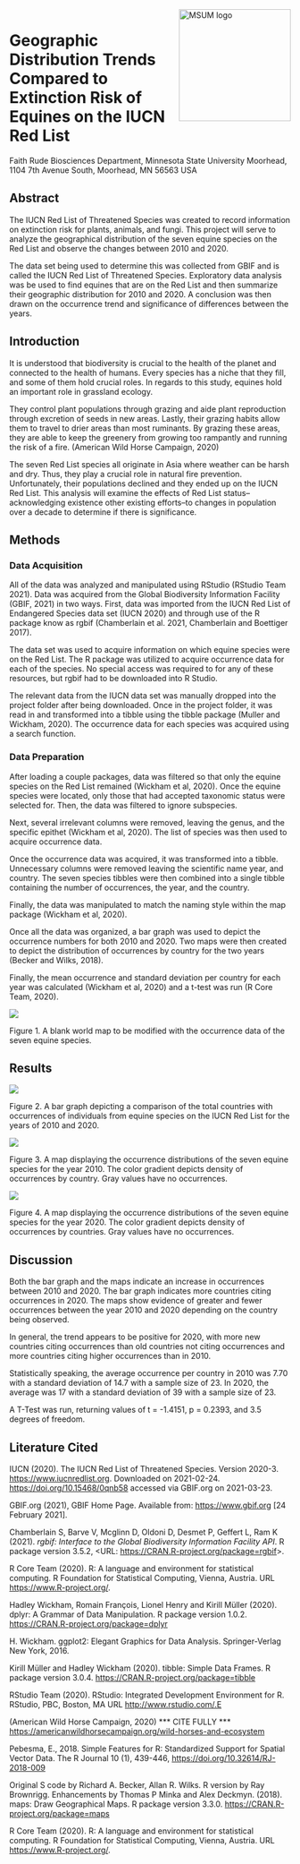 
<img src="https://www2.mnstate.edu/uploadedImages/Content/Marketing/logos/MSUM_Signature_Vert_Color.jpg" alt="MSUM logo" width="200" style="float:right">

# Geographic Distribution Trends Compared to Extinction Risk of Equines on the IUCN Red List

Faith Rude Biosciences Department, Minnesota State University Moorhead,
1104 7th Avenue South, Moorhead, MN 56563 USA

## Abstract

The IUCN Red List of Threatened Species was created to record
information on extinction risk for plants, animals, and fungi. This
project will serve to analyze the geographical distribution of the seven
equine species on the Red List and observe the changes between 2010 and
2020.

The data set being used to determine this was collected from GBIF and is
called the IUCN Red List of Threatened Species. Exploratory data
analysis was be used to find equines that are on the Red List and then
summarize their geographic distribution for 2010 and 2020. A conclusion
was then drawn on the occurrence trend and significance of differences
between the years.

## Introduction

It is understood that biodiversity is crucial to the health of the
planet and connected to the health of humans. Every species has a niche
that they fill, and some of them hold crucial roles. In regards to this
study, equines hold an important role in grassland ecology.

They control plant populations through grazing and aide plant
reproduction through excretion of seeds in new areas. Lastly, their
grazing habits allow them to travel to drier areas than most ruminants.
By grazing these areas, they are able to keep the greenery from growing
too rampantly and running the risk of a fire. (American Wild Horse
Campaign, 2020)

The seven Red List species all originate in Asia where weather can be
harsh and dry. Thus, they play a crucial role in natural fire
prevention. Unfortunately, their populations declined and they ended up
on the IUCN Red List. This analysis will examine the effects of Red List
status–acknowledging existence other existing efforts–to changes in
population over a decade to determine if there is significance.

## Methods

### Data Acquisition

All of the data was analyzed and manipulated using RStudio (RStudio Team
2021). Data was acquired from the Global Biodiversity Information
Facility (GBIF, 2021) in two ways. First, data was imported from the
IUCN Red List of Endangered Species data set (IUCN 2020) and through use
of the R package know as rgbif (Chamberlain et al. 2021, Chamberlain and
Boettiger 2017).

The data set was used to acquire information on which equine species
were on the Red List. The R package was utilized to acquire occurrence
data for each of the species. No special access was required to for any
of these resources, but rgbif had to be downloaded into R Studio.

The relevant data from the IUCN data set was manually dropped into the
project folder after being downloaded. Once in the project folder, it
was read in and transformed into a tibble using the tibble package
(Muller and Wickham, 2020). The occurrence data for each species was
acquired using a search function.

### Data Preparation

After loading a couple packages, data was filtered so that only the
equine species on the Red List remained (Wickham et al, 2020). Once the
equine species were located, only those that had accepted taxonomic
status were selected for. Then, the data was filtered to ignore
subspecies.

Next, several irrelevant columns were removed, leaving the genus, and
the specific epithet (Wickham et al, 2020). The list of species was then
used to acquire occurrence data.

Once the occurrence data was acquired, it was transformed into a tibble.
Unnecessary columns were removed leaving the scientific name year, and
country. The seven species tibbles were then combined into a single
tibble containing the number of occurrences, the year, and the country.

Finally, the data was manipulated to match the naming style within the
map package (Wickham et al, 2020).

Once all the data was organized, a bar graph was used to depict the
occurrence numbers for both 2010 and 2020. Two maps were then created to
depict the distribution of occurrences by country for the two years
(Becker and Wilks, 2018).

Finally, the mean occurrence and standard deviation per country for each
year was calculated (Wickham et al, 2020) and a t-test was run (R Core
Team, 2020).

![](README_files/figure-gfm/unnamed-chunk-9-1.png)<!-- -->

Figure 1. A blank world map to be modified with the occurrence data of
the seven equine species.

## Results

![](README_files/figure-gfm/unnamed-chunk-11-1.png)<!-- -->

Figure 2. A bar graph depicting a comparison of the total countries with
occurrences of individuals from equine species on the IUCN Red List for
the years of 2010 and 2020.

![](README_files/figure-gfm/unnamed-chunk-12-1.png)<!-- -->

Figure 3. A map displaying the occurrence distributions of the seven
equine species for the year 2010. The color gradient depicts density of
occurrences by country. Gray values have no occurrences.

![](README_files/figure-gfm/unnamed-chunk-13-1.png)<!-- -->

Figure 4. A map displaying the occurrence distributions of the seven
equine species for the year 2020. The color gradient depicts density of
occurrences by countries. Gray values have no occurrences.

## Discussion

Both the bar graph and the maps indicate an increase in occurrences
between 2010 and 2020. The bar graph indicates more countries citing
occurrences in 2020. The maps show evidence of greater and fewer
occurrences between the year 2010 and 2020 depending on the country
being observed.

In general, the trend appears to be positive for 2020, with more new
countries citing occurrences than old countries not citing occurrences
and more countries citing higher occurrences than in 2010.

Statistically speaking, the average occurrence per country in 2010 was
7.70 with a standard deviation of 14.7 with a sample size of 23. In
2020, the average was 17 with a standard deviation of 39 with a sample
size of 23.

A T-Test was run, returning values of t = -1.4151, p = 0.2393, and 3.5
degrees of freedom.

## Literature Cited

IUCN (2020). The IUCN Red List of Threatened Species. Version 2020-3.
<https://www.iucnredlist.org>. Downloaded on 2021-02-24.
<https://doi.org/10.15468/0qnb58> accessed via GBIF.org on 2021-03-23.

GBIF.org (2021), GBIF Home Page. Available from: <https://www.gbif.org>
\[24 February 2021\].

Chamberlain S, Barve V, Mcglinn D, Oldoni D, Desmet P, Geffert L, Ram K
(2021). *rgbif: Interface to the Global Biodiversity Information
Facility API*. R package version 3.5.2, \<URL:
<https://CRAN.R-project.org/package=rgbif>\>.

R Core Team (2020). R: A language and environment for statistical
computing. R Foundation for Statistical Computing, Vienna, Austria. URL
<https://www.R-project.org/>.

Hadley Wickham, Romain François, Lionel Henry and Kirill Müller (2020).
dplyr: A Grammar of Data Manipulation. R package version 1.0.2.
<https://CRAN.R-project.org/package=dplyr>

H. Wickham. ggplot2: Elegant Graphics for Data Analysis. Springer-Verlag
New York, 2016.

Kirill Müller and Hadley Wickham (2020). tibble: Simple Data Frames. R
package version 3.0.4. <https://CRAN.R-project.org/package=tibble>

RStudio Team (2020). RStudio: Integrated Development Environment for R.
RStudio, PBC, Boston, MA URL <http://www.rstudio.com/.E>

(American Wild Horse Campaign, 2020) \*\*\* CITE FULLY \*\*\*
<https://americanwildhorsecampaign.org/wild-horses-and-ecosystem>

Pebesma, E., 2018. Simple Features for R: Standardized Support for
Spatial Vector Data. The R Journal 10 (1), 439-446,
<https://doi.org/10.32614/RJ-2018-009>

Original S code by Richard A. Becker, Allan R. Wilks. R version by Ray
Brownrigg. Enhancements by Thomas P Minka and Alex Deckmyn. (2018).
maps: Draw Geographical Maps. R package version 3.3.0.
<https://CRAN.R-project.org/package=maps>

R Core Team (2020). R: A language and environment for statistical
computing. R Foundation for Statistical Computing, Vienna, Austria. URL
<https://www.R-project.org/>.
